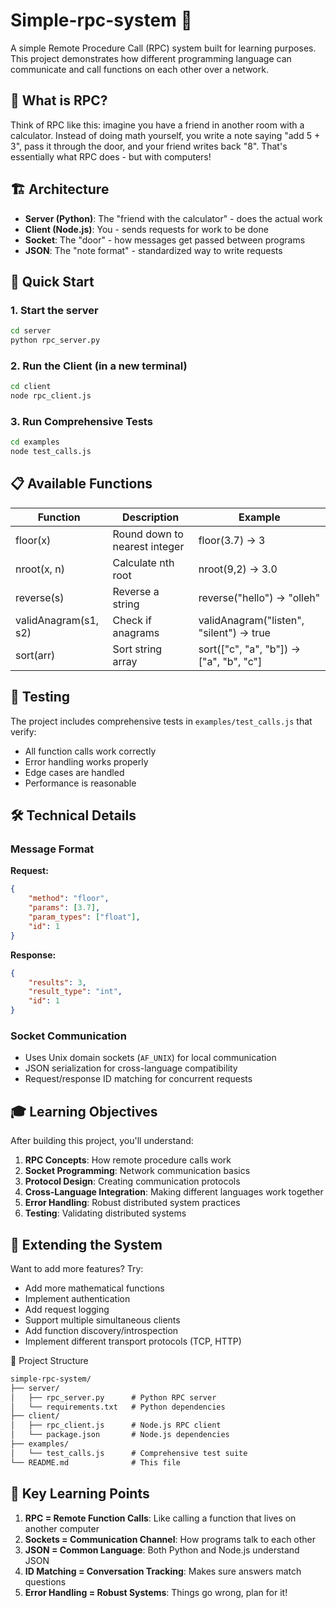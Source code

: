 # Simple-rpc-system 🚀

A simple Remote Procedure Call (RPC) system built for learning purposes. This project demonstrates how different programming language can communicate and call functions on each other over a network.

## 🎯 What is RPC?

Think of RPC like this: imagine you have a friend in another room with a calculator. Instead of doing math yourself, you write a note saying "add 5 + 3", pass it through the door, and your friend writes back "8". That's essentially what RPC does - but with computers!

## 🏗️ Architecture

- **Server (Python)**: The "friend with the calculator" - does the actual work
- **Client (Node.js)**: You - sends requests for work to be done
- **Socket**: The "door" - how messages get passed between programs
- **JSON**: The "note format" - standardized way to write requests

## 🚀 Quick Start

### 1. Start the server
```bash
cd server
python rpc_server.py
```

### 2. Run the Client (in a new terminal)
```bash
cd client
node rpc_client.js
```

### 3. Run Comprehensive Tests
```bash
cd examples
node test_calls.js
```

## 📋 Available Functions
| Function              | Description                    | Example                                  |
|-----------------------|--------------------------------|------------------------------------------|
| floor(x)              |  Round down to nearest integer | floor(3.7) → 3                           |
| nroot(x, n)           |  Calculate nth root            | nroot(9,2) → 3.0                         |
| reverse(s)            |  Reverse a string              | reverse("hello") → "olleh"               |
| validAnagram(s1, s2)  |  Check if anagrams             | validAnagram("listen", "silent") -> true |
| sort(arr)             |  Sort string array             | sort(["c", "a", "b"]) → ["a", "b", "c"]  |

## 🧪 Testing

The project includes comprehensive tests in `examples/test_calls.js` that verify:

- All function calls work correctly
- Error handling works properly
- Edge cases are handled
- Performance is reasonable

## 🛠️ Technical Details
### Message Format

**Request:**
```JSON
{
    "method": "floor",
    "params": [3.7],
    "param_types": ["float"],
    "id": 1
}
```
**Response:**
```JSON
{
    "results": 3,
    "result_type": "int",
    "id": 1
}
```

### Socket Communication

- Uses Unix domain sockets (`AF_UNIX`) for local communication
- JSON serialization for cross-language compatibility
- Request/response ID matching for concurrent requests

## 🎓 Learning Objectives

After building this project, you'll understand:

1. **RPC Concepts**: How remote procedure calls work
2. **Socket Programming**: Network communication basics
3. **Protocol Design**: Creating communication protocols
4. **Cross-Language Integration**: Making different languages work together
5. **Error Handling**: Robust distributed system practices
6. **Testing**: Validating distributed systems

## 🔧 Extending the System

Want to add more features? Try:

- Add more mathematical functions
- Implement authentication
- Add request logging
- Support multiple simultaneous clients
- Add function discovery/introspection
- Implement different transport protocols (TCP, HTTP)

📁 Project Structure
```txt
simple-rpc-system/
├── server/
│   ├── rpc_server.py      # Python RPC server
│   └── requirements.txt   # Python dependencies
├── client/
│   ├── rpc_client.js      # Node.js RPC client
│   └── package.json       # Node.js dependencies
├── examples/
│   └── test_calls.js      # Comprehensive test suite
└── README.md              # This file
```

## 🧠 **Key Learning Points**

1. **RPC = Remote Function Calls**: Like calling a function that lives on another computer
2. **Sockets = Communication Channel**: How programs talk to each other
3. **JSON = Common Language**: Both Python and Node.js understand JSON
4. **ID Matching = Conversation Tracking**: Makes sure answers match questions
5. **Error Handling = Robust Systems**: Things go wrong, plan for it!